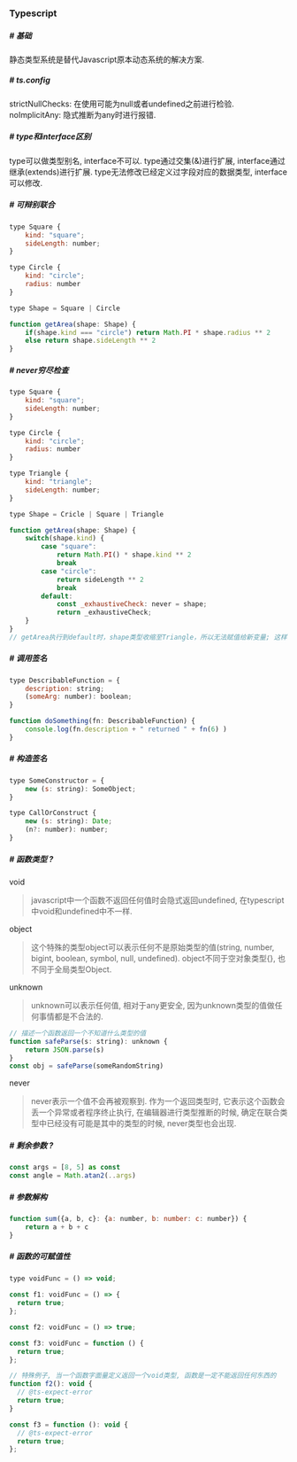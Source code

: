 ### Typescript

##### # 基础
静态类型系统是替代Javascript原本动态系统的解决方案.

##### # ts.config
strictNullChecks: 在使用可能为null或者undefined之前进行检验.
noImplicitAny: 隐式推断为any时进行报错.

##### # type和interface区别
type可以做类型别名, interface不可以.
type通过交集(&)进行扩展, interface通过继承(extends)进行扩展.
type无法修改已经定义过字段对应的数据类型, interface可以修改.

##### # 可辩别联合
```javascript
type Square {
    kind: "square";
    sideLength: number;
}

type Circle {
    kind: "circle";
    radius: number
}

type Shape = Square | Circle

function getArea(shape: Shape) {
    if(shape.kind === "circle") return Math.PI * shape.radius ** 2
    else return shape.sideLength ** 2
}

````

##### # never穷尽检查
```javascript
type Square {
    kind: "square";
    sideLength: number;
}

type Circle {
    kind: "circle";
    radius: number
}

type Triangle {
    kind: "triangle";
    sideLength: number;
}

type Shape = Cricle | Square | Triangle

function getArea(shape: Shape) {
    switch(shape.kind) {
        case "square":
            return Math.PI() * shape.kind ** 2
            break
        case "circle":
            return sideLength ** 2
            break
        default:
            const _exhaustiveCheck: never = shape;
            return _exhaustiveCheck;
    }
}
// getArea执行到default时，shape类型收缩至Triangle，所以无法赋值给新变量; 这样可确保getArea函数内已对所有可能类型进行相应处理
``` 

##### # 调用签名
```javascript
type DescribableFunction = {
    description: string;
    (someArg: number): boolean;
}

function doSomething(fn: DescribableFunction) {
    console.log(fn.description + " returned " + fn(6) )
}
```

##### # 构造签名
```javascript
type SomeConstructor = {
    new (s: string): SomeObject;
}

type CallOrConstruct {
    new (s: string): Date;
    (n?: number): number;
}
```

##### # 函数类型 ?
void
> javascript中一个函数不返回任何值时会隐式返回undefined, 在typescript中void和undefined中不一样.

object
> 这个特殊的类型object可以表示任何不是原始类型的值(string, number, bigint, boolean, symbol, null, undefined).
object不同于空对象类型{}, 也不同于全局类型Object.

unknown
> unknown可以表示任何值, 相对于any更安全, 因为unknown类型的值做任何事情都是不合法的.
```javascript
// 描述一个函数返回一个不知道什么类型的值
function safeParse(s: string): unknown {
    return JSON.parse(s)
}
const obj = safeParse(someRandomString)
```

never
> never表示一个值不会再被观察到.
作为一个返回类型时, 它表示这个函数会丢一个异常或者程序终止执行, 在编辑器进行类型推断的时候, 确定在联合类型中已经没有可能是其中的类型的时候, never类型也会出现.

##### # 剩余参数 ?
```javascript
const args = [8, 5] as const
const angle = Math.atan2(..args)
```

##### # 参数解构
```javascript
function sum({a, b, c}: {a: number, b: number: c: number}) {
    return a + b + c
}
```

##### # 函数的可赋值性
```javascript
type voidFunc = () => void;
 
const f1: voidFunc = () => {
  return true;
};

const f2: voidFunc = () => true;

const f3: voidFunc = function () {
  return true;
};

// 特殊例子, 当一个函数字面量定义返回一个void类型, 函数是一定不能返回任何东西的
function f2(): void {
  // @ts-expect-error
  return true;
}

const f3 = function (): void {
  // @ts-expect-error
  return true;
};

```